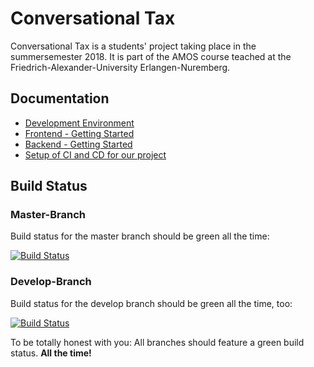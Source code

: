 # Conversational Tax 
Conversational Tax is a students' project taking place in the summersemester 2018. It is part of the AMOS course teached at the Friedrich-Alexander-University Erlangen-Nuremberg.

## Documentation
- [Development Environment](docs/dev-environment.md)
- [Frontend - Getting Started](docs/frontend.md)
- [Backend - Getting Started](docs/backend.md)
- [Setup of CI and CD for our project](docs/ci-cd-setup.md)

## Build Status

### Master-Branch

Build status for the master branch should be green all the time: 

[![Build Status](https://semaphoreci.com/api/v1/dominik-probst/conversationaltax-3/branches/master/badge.svg)](https://semaphoreci.com/dominik-probst/conversationaltax-3)

### Develop-Branch

Build status for the develop branch should be green all the time, too:

[![Build Status](https://semaphoreci.com/api/v1/dominik-probst/conversationaltax-3/branches/develop/badge.svg)](https://semaphoreci.com/dominik-probst/conversationaltax-3)

To be totally honest with you: All branches should feature a green build status. **All the time!**

